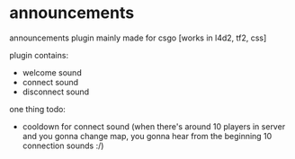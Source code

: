 # announcements

announcements plugin mainly made for csgo [works in l4d2, tf2, css]

plugin contains:
- welcome sound
- connect sound
- disconnect sound

one thing todo:
- cooldown for connect sound
(when there's around 10 players in server and you gonna change map, you gonna hear from the beginning 10 connection sounds :/)
